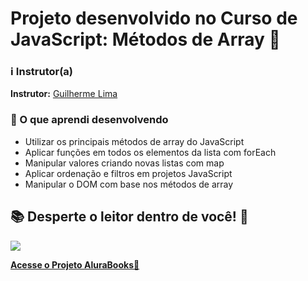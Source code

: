 # Projeto desenvolvido no Curso de JavaScript: Métodos de Array 🚀

### ℹ️ Instrutor(a)
**Instrutor:** [Guilherme Lima](https://www.linkedin.com/in/guilherme-lima-developer/)

### 🚀 O que aprendi desenvolvendo
- Utilizar os principais métodos de array do JavaScript
- Aplicar funções em todos os elementos da lista com forEach
- Manipular valores criando novas listas com map
- Aplicar ordenação e filtros em projetos JavaScript
- Manipular o DOM com base nos métodos de array

## 📚 Desperte o leitor dentro de você! 📖
![](https://muybridgeneto.files.wordpress.com/2013/10/airan_kang-not_art-jkscatena.gif)

**[Acesse o Projeto AluraBooks📘](https://vercel.com/guilhermeserafim/alura-livros/FcGNQNy1WYitFdcDPqRuhDrrrsG5)**
